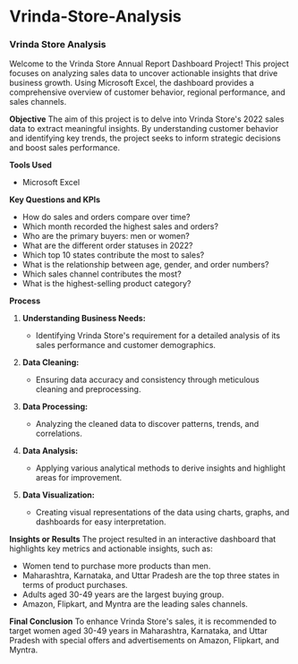 # Vrinda-Store-Analysis
### Vrinda Store Analysis

Welcome to the Vrinda Store Annual Report Dashboard Project! This project focuses on analyzing sales data to uncover actionable insights that drive business growth. Using Microsoft Excel, the dashboard provides a comprehensive overview of customer behavior, regional performance, and sales channels.

**Objective**
The aim of this project is to delve into Vrinda Store's 2022 sales data to extract meaningful insights. By understanding customer behavior and identifying key trends, the project seeks to inform strategic decisions and boost sales performance.

**Tools Used**
- Microsoft Excel

**Key Questions and KPIs**
- How do sales and orders compare over time?
- Which month recorded the highest sales and orders?
- Who are the primary buyers: men or women?
- What are the different order statuses in 2022?
- Which top 10 states contribute the most to sales?
- What is the relationship between age, gender, and order numbers?
- Which sales channel contributes the most?
- What is the highest-selling product category?

**Process**
1. **Understanding Business Needs:** 
   - Identifying Vrinda Store's requirement for a detailed analysis of its sales performance and customer demographics.
   
2. **Data Cleaning:** 
   - Ensuring data accuracy and consistency through meticulous cleaning and preprocessing.
   
3. **Data Processing:** 
   - Analyzing the cleaned data to discover patterns, trends, and correlations.
   
4. **Data Analysis:** 
   - Applying various analytical methods to derive insights and highlight areas for improvement.
   
5. **Data Visualization:** 
   - Creating visual representations of the data using charts, graphs, and dashboards for easy interpretation.

**Insights or Results**
The project resulted in an interactive dashboard that highlights key metrics and actionable insights, such as:
- Women tend to purchase more products than men.
- Maharashtra, Karnataka, and Uttar Pradesh are the top three states in terms of product purchases.
- Adults aged 30-49 years are the largest buying group.
- Amazon, Flipkart, and Myntra are the leading sales channels.

**Final Conclusion**
To enhance Vrinda Store's sales, it is recommended to target women aged 30-49 years in Maharashtra, Karnataka, and Uttar Pradesh with special offers and advertisements on Amazon, Flipkart, and Myntra.
